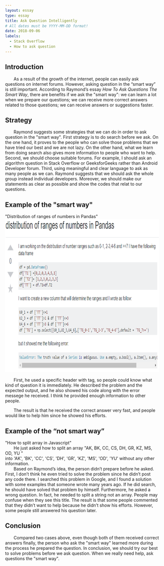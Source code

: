 ```yaml
---
layout: essay
type: essay
title: Ask Question Intelligently
# All dates must be YYYY-MM-DD format!
date: 2018-09-06
labels:
  - Stack Overflow
  - How to ask question
---
```


<h2>Introduction  </h2>
<div style="text-indent:2em">
As a result of the growth of the internet, people can easily ask questions on internet forums.  However, 
asking question in the “smart way” is still important. According to Raymond’s essay <i>How To Ask Questions The
Smart Way</i>, there are benefits if we ask the "smart way": we can learn a lot when we prepare our questions;
	we can receive more correct answers related to those questions; we can receive
answers or suggestions faster. 
</div>
<h2>Strategy  </h2>
<div style="text-indent:2em">
Raymond suggests some strategies that we can do in order to ask question in the "smart way". First
  strategy is to do search before we ask. On the one hand, it proves to the people who can solve
  those problems that we have tried our best and we are not lazy. On the other hand, what we learn
  from doing search also gives more information to people who want to help.
Second, we should choose suitable forums. For example, I should ask an algorithm question in Stack Overflow 
or GeeksforGeeks rather than Android Developer forum.   
Third, using meaningful and clear language to ask as many people as we can. Raymond suggests that we 
should ask the whole group instead individual developers. Moreover, we should make our statements as clear
as possible and show the codes that relat to our questions. 
</div>
<h2>Example of the "smart way"  </h2>
<div>"Distribution of ranges of numbers in Pandas"  </div>
<img class="medium" width="700" height="500" src="../images/panda.PNG">
<div style="text-indent:2em">
	
First, he used a specific header with tag, so people could know what kind of question it is immediately. 
He described the problem and the expected output, and he also showed his code along with the error messege he received. I think he provided enough information to other people.  

The result is that he received the correct answer very fast, and people would like to help him since he showed his efforts.
</div>

<h2>Example of the “not smart way” </h2>
<div>"How to split array in Javascript" </div>
<div style="text-indent:2em">
	He just asked how to split an array "AK, BK, CC, CS, DH, GR, KZ, MS, OD, YU "</div> 
<div> into 'AK', 'BK', 'CC', 'CS', 'DH', 'GR', 'KZ', 'MS', 'OD', 'YU' without any other information.</div>

<div style="text-indent:2em">
Based on Raymond’s idea, the person didn’t prepare before he asked.
First, I don’t think he even tried to solve the problem since he didn’t post any code there. I searched this problem in Google, and I found a solution with some examples that someone wrote many years ago. If he did search, he should have solved that problem by himself. Furthermore, he asked a wrong question. In fact, he needed to split a string not an array. People may confuse when they see this title. 
The result is that some people commented that they didn’t want to help because he didn’t show his efforts. However, some people still answered his question later. 
</div>
<h2>Conclusion </h2>
<div style="text-indent:2em">
	Compared two cases above, even though both of them received correct answers finally, the person who ask the "smart way" learned more during the process he prepared the question. In conclusion, we should try our best to solve problems before we ask question. When we really need help, ask questions the "smart way".
	
</div>
